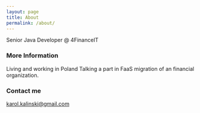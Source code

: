 ```yaml
---
layout: page
title: About
permalink: /about/
---
```


Senior Java Developer @ 4FinanceIT

### More Information

Living and working in Poland
Talking a part in FaaS migration of an financial organization.

### Contact me

[karol.kalinski@gmail.com](mailto:karol.kalinski@gmail.com)

